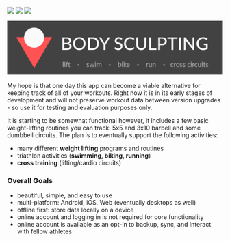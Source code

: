 [![](https://img.shields.io/github/v/release/thomasmarkiewicz/bodysculpting?include_prereleases&sort=semver)](https://github.com/thomasmarkiewicz/bodysculpting/releases)
[![](https://github.com/thomasmarkiewicz/bodysculpting/workflows/Build/badge.svg?branch=master)](https://github.com/thomasmarkiewicz/bodysculpting/actions)
[![](https://codecov.io/gh/thomasmarkiewicz/bodysculpting/branch/master/graph/badge.svg)](https://codecov.io/gh/thomasmarkiewicz/bodysculpting)

![Body Sculpting](/assets/github_banner.png)

My hope is that one day this app can become a viable alternative for keeping track of all of your workouts. Right now it is in its early stages of development and will not preserve workout data between version upgrades - so use it for testing and evaluation purposes only.

It is starting to be somewhat functional however, it includes a few basic weight-lifting routines you can track: 5x5 and 3x10 barbell and some dumbbell circuits. The plan is to eventually support the following activities:

- many different **weight lifting** programs and routines
- triathlon activities (**swimming, biking, running**)
- **cross training** (lifting/cardio circuits)

### Overall Goals

- beautiful, simple, and easy to use
- multi-platform: Android, iOS, Web (eventually desktops as well)
- offline first: store data locally on a device
- online account and logging in is not required for core functionality
- online account is available as an opt-in to backup, sync, and interact with fellow athletes
